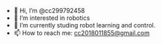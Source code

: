 - 👋 Hi, I’m @cc299792458
- 👀 I’m interested in robotics
- 🌱 I’m currently studing robot learning and control.
- 📫 How to reach me: cc2018011855@gmail.com

<!---
cc299792458/cc299792458 is a ✨ special ✨ repository because its `README.md` (this file) appears on your GitHub profile.
You can click the Preview link to take a look at your changes.
--->

